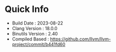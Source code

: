 # Quick Info
* Build Date : 2023-08-22
* Clang Version : 18.0.0
* Binutils Version : 2.40
* Compiled Based : https://github.com/llvm/llvm-project/commit/b441fd60
